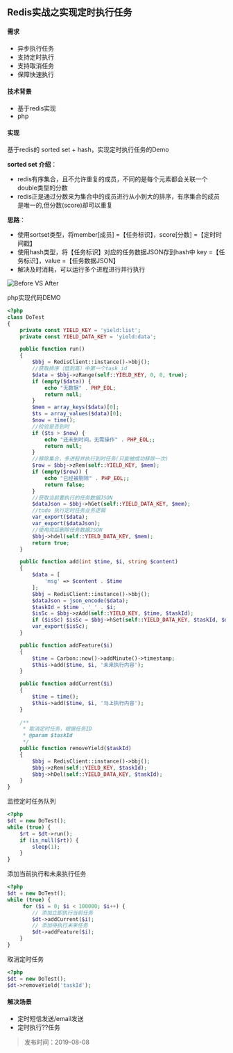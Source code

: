 ## Redis实战之实现定时执行任务

#### 需求
* 异步执行任务
* 支持定时执行
* 支持取消任务
* 保障快速执行

#### 技术背景
* 基于redis实现
* php


#### 实现

基于redis的 sorted set + hash，实现定时执行任务的Demo

**sorted set 介绍**： 
*  redis有序集合，且不允许重复的成员，不同的是每个元素都会关联一个double类型的分数
*  redis正是通过分数来为集合中的成员进行从小到大的排序，有序集合的成员是唯一的,但分数(score)却可以重复
 
**思路**：
* 使用sortset类型，将member[成员] =【任务标识】，score[分数] =【定时时间戳】
* 使用hash类型，将【任务标识】对应的任务数据JSON存到hash中 key =【任务标识】，value =【任务数据JSON】
* 解决及时消耗，可以运行多个进程进行并行执行

![Before VS After](http://blog.thankbabe.com/imgs/yield_task.png?v=666)

php实现代码DEMO
```php
<?php
class DoTest
{
    private const YIELD_KEY = 'yield:list';
    private const YIELD_DATA_KEY = 'yield:data';

    public function run()
    {
        $bbj = RedisClient::instance()->bbj();
        //获取排序（低到高）中第一个task_id
        $data = $bbj->zRange(self::YIELD_KEY, 0, 0, true);
        if (empty($data)) {
            echo "无数据" . PHP_EOL;
            return null;
        }
        $mem = array_keys($data)[0];
        $ts = array_values($data)[0];
        $now = time();
        //校验是否到时
        if ($ts > $now) {
            echo "还未到时间，无需操作" . PHP_EOL;;
            return null;
        }
        //移除集合，多进程并执行到时任务(只能被成功移除一次)
        $row = $bbj->zRem(self::YIELD_KEY, $mem);
        if (empty($row)) {
            echo "已经被剔除" . PHP_EOL;;
            return false;
        }
        //获取当前要执行的任务数据JSON
        $dataJson = $bbj->hGet(self::YIELD_DATA_KEY, $mem);
        //todo 执行定时任务业务逻辑
        var_export($data);
        var_export($dataJson);
        //使用完后删除任务数据JSON
        $bbj->hdel(self::YIELD_DATA_KEY, $mem);
        return true;
    }

    public function add(int $time, $i, string $content)
    {
        $data = [
            'msg' => $content . $time
        ];
        $bbj = RedisClient::instance()->bbj();
        $dataJson = json_encode($data);
        $taskId = $time . '_' . $i;
        $isSc = $bbj->zAdd(self::YIELD_KEY, $time, $taskId);
        if ($isSc) $isSc = $bbj->hSet(self::YIELD_DATA_KEY, $taskId, $dataJson);
        var_export($isSc);
    }

    public function addFeature($i)
    {
        $time = Carbon::now()->addMinute()->timestamp;
        $this->add($time, $i, '未来执行内容');
    }

    public function addCurrent($i)
    {
        $time = time();
        $this->add($time, $i, '马上执行内容');
    }
    
    /**
     * 取消定时任务，根据任务ID
     * @param $taskId
     */
    public function removeYield($taskId)
    {
        $bbj = RedisClient::instance()->bbj();
        $bbj->zRem(self::YIELD_KEY, $taskId);
        $bbj->hDel(self::YIELD_DATA_KEY, $taskId);
    }
}

```
监控定时任务队列
```php
<?php
$dt = new DoTest();
while (true) {
    $rt = $dt->run();
    if (is_null($rt)) {
        sleep(1);
    }
}

```

添加当前执行和未来执行任务
```php
<?php
$dt = new DoTest();
while (true) {
     for ($i = 0; $i < 100000; $i++) {
        // 添加立即执行当前任务
        $dt->addCurrent($i);
        // 添加待执行未来任务
        $dt->addFeature($i);
    }
}

```
取消定时任务
```php
<?php
$dt = new DoTest();
$dt->removeYield('taskId');
```


#### 解决场景
* 定时短信发送/email发送
* 定时执行??任务

> 发布时间：2019-08-08